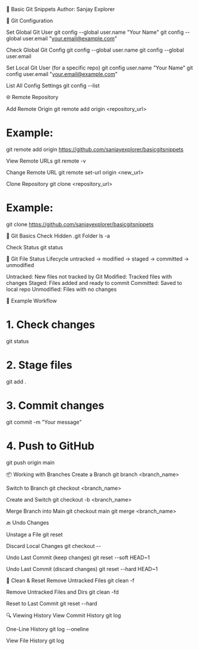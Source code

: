📁 Basic Git Snippets
Author: Sanjay Explorer

🔧 Git Configuration

Set Global Git User
git config --global user.name "Your Name"
git config --global user.email "your.email@example.com"

Check Global Git Config
git config --global user.name
git config --global user.email

Set Local Git User (for a specific repo)
git config user.name "Your Name"
git config user.email "your.email@example.com"

List All Config Settings
git config --list


🌐 Remote Repository

Add Remote Origin
git remote add origin <repository_url>
# Example:
git remote add origin https://github.com/sanjayexplorer/basicgitsnippets

View Remote URLs
git remote -v

Change Remote URL
git remote set-url origin <new_url>

Clone Repository
git clone <repository_url>
# Example:
git clone https://github.com/sanjayexplorer/basicgitsnippets

📂 Git Basics
Check Hidden .git Folder
ls -a

Check Status
git status

🔄 Git File Status Lifecycle
untracked → modified → staged → committed → unmodified

Untracked: New files not tracked by Git
Modified: Tracked files with changes
Staged: Files added and ready to commit
Committed: Saved to local repo
Unmodified: Files with no changes

🧪 Example Workflow

# 1. Check changes
git status

# 2. Stage files
git add .

# 3. Commit changes
git commit -m "Your message"

# 4. Push to GitHub
git push origin main

📦 Working with Branches
Create a Branch
git branch <branch_name>

Switch to Branch
git checkout <branch_name>

Create and Switch
git checkout -b <branch_name>

Merge Branch into Main
git checkout main
git merge <branch_name>

🔙 Undo Changes

Unstage a File
git reset <file>

Discard Local Changes
git checkout -- <file>

Undo Last Commit (keep changes)
git reset --soft HEAD~1

Undo Last Commit (discard changes)
git reset --hard HEAD~1

🧹 Clean & Reset
Remove Untracked Files
git clean -f

Remove Untracked Files and Dirs
git clean -fd

Reset to Last Commit
git reset --hard

🔍 Viewing History
View Commit History
git log

One-Line History
git log --oneline

View File History
git log <file>

